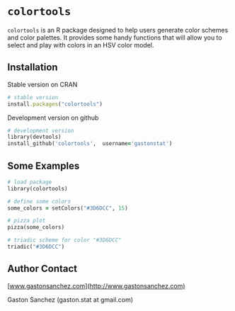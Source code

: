 # `colortools`

`colortools` is an R package designed to help users generate color schemes and color palettes. It provides some handy functions that will allow you to select and play with colors in an HSV color model.

## Installation

Stable version on CRAN
```ruby
# stable version
install.packages("colortools")
```

Development version on github
```ruby 
# development version
library(devtools)
install_github('colortools',  username='gastonstat')
```

## Some Examples

```ruby
# load package
library(colortools)

# define some colors
some_colors = setColors("#3D6DCC", 15)

# pizza plot
pizza(some_colors)

# triadic scheme for color "#3D6DCC"
triadic("#3D6DCC")
```

Author Contact
--------------
[www.gastonsanchez.com](http://www.gastonsanchez.com)

Gaston Sanchez (gaston.stat at gmail.com)
